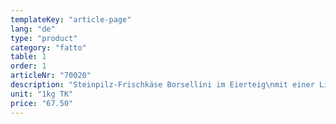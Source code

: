 ```yaml
---
templateKey: "article-page"
lang: "de"
type: "product"
category: "fatto"
table: 1
order: 1
articleNr: "70020"
description: "Steinpilz-Frischkäse Borsellini im Eierteig\nmit einer Lilienblüte gebunden, ca. 30 gr/Stück"
unit: "1kg TK"
price: "67.50"
---
```

